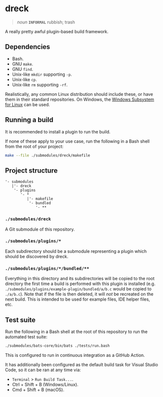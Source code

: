 # dreck

> _noun_ **`INFORMAL`** rubbish; trash

A really pretty awful plugin-based build framework.

## Dependencies

- Bash.
- GNU `make`.
- GNU `find`.
- Unix-like `mkdir` supporting `-p`.
- Unix-like `cp`.
- Unix-like `rm` supporting `-rf`.

Realistically, any common Linux distribution should include these, or have them in their standard repositories.  On Windows, the [Windows Subsystem for Linux](https://docs.microsoft.com/en-us/windows/wsl/about) can be used.

## Running a build

It is recommended to install a plugin to run the build.

If none of these apply to your use case, run the following in a Bash shell from the root of your project:

```bash
make --file ./submodules/dreck/makefile
```

## Project structure

```
'- submodules
   |'- dreck
    '- plugins
       '- *
          |'- makefile
           '- bundled
              '- **
```

### `./submodules/dreck`

A Git submodule of this repository.

### `./submodules/plugins/*`

Each subdirectory should be a submodule representing a plugin which should be discovered by dreck.

### `./submodules/plugins/*/bundled/**`

Everything in this directory and its subdirectories will be copied to the root directory the first time a build is performed with this plugin is installed (e.g. `./submodules/plugins/example-plugin/bundled/a/b.c` would be copied to `./a/b.c`).  Note that if the file is then deleted, it will _not_ be recreated on the next build.  This is intended to be used for example files, IDE helper files, etc.

## Test suite

Run the following in a Bash shell at the root of this repository to run the automated test suite:

```bash
./submodules/bats-core/bin/bats ./tests/run.bash
```

This is configured to run in continuous integration as a GitHub Action.

It has additionally been configured as the default build task for Visual Studio Code, so it can be ran at any time via:

- `Terminal` > `Run Build Task...`.
- Ctrl + Shift + B (Windows/Linux).
- Cmd + Shift + B (macOS).
